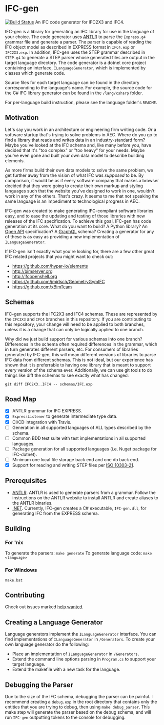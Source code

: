 # IFC-gen
[![Build Status](https://travis-ci.org/hypar-io/IFC-gen.svg?branch=IFC4)](https://travis-ci.org/hypar-io/IFC-gen)
An IFC code generator for IFC2X3 and IFC4.

IFC-gen is a library for generating an IFC library for use in the language of your choice. The code generator uses [ANTLR](http://www.antlr.org) to parse the `Express.g4` grammar file and generate a parser. The parser is capable of reading the IFC object model as described in EXPRESS format in `IFC4.exp` or `IFC2X3.exp`. In addition, IFC-gen uses the STEP grammar described in `STEP.g4` to generate a STEP parser whose generated files are output in the target language directory. The code generator is a dotnet core project containing an interface, `ILanguageGenerator`, which is implemented by classes which generate code.

Source files for each target language can be found in the directory corresponding to the language's name. For example, the source code for the C# IFC library generator can be found in the `/lang/csharp` folder. 

For per-language build instruction, please see the language folder's `README`.

## Motivation

Let's say you work in an architecture or engineering firm writing code. Or a software startup that's trying to solve problems in AEC. Where do you go to find a library that reads and writes data in an industry-standard form? Maybe you've looked at the IFC schema and, like many before you, have decided that it's "too complex" or "too heavy" for your needs. Maybe you've even gone and built your own data model to describe building elements. 

As more firms build their own data models to solve the same problem, we get further away from the vision of what IFC was _supposed_ to be. By comparison, it would be as if every software company that makes a browser decided that they were going to create their own markup and styling languages such that the website you've designed to work in one, wouldn't work in any of the others. That's crazy. It seems to me that not speaking the same language is an impediment to technological progress in AEC. 

IFC-gen was created to make generating IFC-compliant software libraries easy, and to ease the updating and testing of those libraries with new releases of the IFC specification. To achieve this goal, IFC-gen has code generation at its core.  What do you want to build? A Python library? An [Open API](https://github.com/OAI/OpenAPI-Specification) specification? A [GraphQL](http://graphql.org) schema? Creating a generator for any of these is as easy as providing a new implementation of `ILanguageGenerator`.

If IFC-gen isn't exactly what you're looking for, there are a few other great IFC related projects that you might want to check out:
- https://github.com/hypar-io/elements
- http://bimserver.org
- http://ifcopenshell.org
- https://github.com/jmirtsch/GeometryGymIFC
- https://github.com/xBimTeam

## Schemas
IFC-gen supports the IFC2X3 and IFC4 schemas. These are represented by the `IFC2X3` and `IFC4` branches in this repository. If you are contributing to this repository, your change will need to be applied to both branches, unless it is a change that can only be logically applied to one branch.

Why did we just build support for various schemas into one branch? Differences in the schema often required differences in the grammar, which in turn generates different parsers, etc. For consumers of libraries generated by IFC-gen, this will mean different versions of libraries to parse IFC data from different schemas. This is not ideal, but our experience has shown that it is preferrable to having one library that is meant to support every version of the schema ever. Additionally, we can use git tools to do things like diff the schemas to see exactly what has changed:
```
git diff IFC2X3..IFC4 -- schemas/IFC.exp
```

## Road Map
- [x] ANTLR grammar for IFC EXPRESS.  
- [x] `ExpressListener` to generate intermediate type data.  
- [x] CI/CD integration with Travis.
- [ ] Generation in all supported languages of ALL types described by the schema.  
- [ ] Common BDD test suite with test implementations in all supported languages.
- [ ] Package generation for all supported languages (i.e. Nuget package for IFC-dotnet).
- [ ] Minimum one local file storage back end and one db back end.
- [x] Support for reading and writing STEP files per [ISO 10303-21](https://en.wikipedia.org/wiki/ISO_10303-21).  

## Prerequisites

- [ANTLR](http://www.antlr.org). ANTLR is used to generate parsers from a grammar. Follow the instructions on the ANTLR website to install ANTLR and create aliases to the ANTLR binaries.
- [.NET](https://www.microsoft.com/net/learn/get-started/macos). Currently, IFC-gen creates a C# executable, `IFC-gen.dll`, for generating IFC from the EXPRESS schema. 

## Building

### For 'nix
To generate the parsers:
`make generate`
To generate language code:
`make <language>`

### For Windows
`make.bat`

## Contributing
Check out issues marked [help wanted](https://github.com/hypar-io/IFC-gen/issues?q=is%3Aissue+is%3Aopen+label%3A%22help+wanted%22).

## Creating a Language Generator
Language generators implement the `ILanguageGenerator` interface. You can find implementations of `ILanguageGenerator` in `/Generators`. To create your own language generator do the following:
- Place an implementation of `ILanguageGenerator` in `/Generators`.
- Extend the command line options parsing in `Program.cs` to support your target language.
- Extend the makefile with a new task for the language.

## Debugging the Parser
Due to the size of the IFC schema, debugging the parser can be painful. I recommend creating a `debug.exp` in the root directory that contains only the entities that you are trying to debug, then using `make debug_parser`. This make step will generate the parser based on the debug schema, and will run `IFC-gen` outputting tokens to the console for debugging. 
